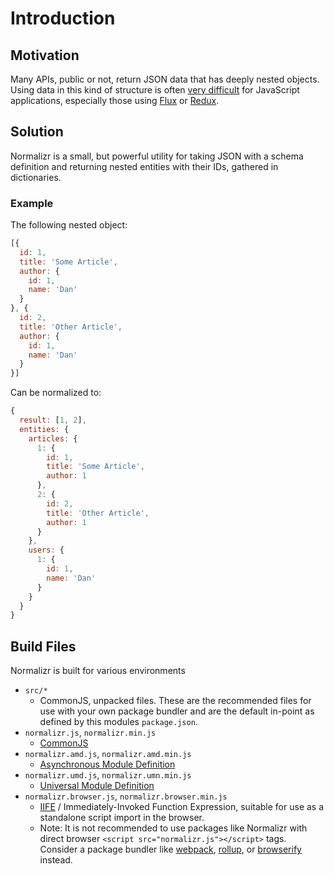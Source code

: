 # Introduction

## Motivation

Many APIs, public or not, return JSON data that has deeply nested objects. Using data in this kind of structure is often [very difficult](https://groups.google.com/forum/#!topic/reactjs/jbh50-GJxpg) for JavaScript applications, especially those using [Flux](http://facebook.github.io/flux/) or [Redux](http://redux.js.org/).

## Solution

Normalizr is a small, but powerful utility for taking JSON with a schema definition and returning nested entities with their IDs, gathered in dictionaries.

### Example

The following nested object:

```js
[{
  id: 1,
  title: 'Some Article',
  author: {
    id: 1,
    name: 'Dan'
  }
}, {
  id: 2,
  title: 'Other Article',
  author: {
    id: 1,
    name: 'Dan'
  }
}]
```

Can be normalized to:

```js
{
  result: [1, 2],
  entities: {
    articles: {
      1: {
        id: 1,
        title: 'Some Article',
        author: 1
      },
      2: {
        id: 2,
        title: 'Other Article',
        author: 1
      }
    },
    users: {
      1: {
        id: 1,
        name: 'Dan'
      }
    }
  }
}
```

## Build Files

Normalizr is built for various environments

* `src/*`
  - CommonJS, unpacked files. These are the recommended files for use with your own package bundler and are the default in-point as defined by this modules `package.json`.
* `normalizr.js`, `normalizr.min.js`
  - [CommonJS](http://davidbcalhoun.com/2014/what-is-amd-commonjs-and-umd/)
* `normalizr.amd.js`, `normalizr.amd.min.js`
  - [Asynchronous Module Definition](http://davidbcalhoun.com/2014/what-is-amd-commonjs-and-umd/)
* `normalizr.umd.js`, `normalizr.umn.min.js`
  - [Universal Module Definition](http://davidbcalhoun.com/2014/what-is-amd-commonjs-and-umd/)
* `normalizr.browser.js`, `normalizr.browser.min.js`
  - [IIFE](http://benalman.com/news/2010/11/immediately-invoked-function-expression/) / Immediately-Invoked Function Expression, suitable for use as a standalone script import in the browser.
  - Note: It is not recommended to use packages like Normalizr with direct browser `<script src="normalizr.js"></script>` tags. Consider a package bundler like [webpack](https://webpack.github.io/), [rollup](https://rollupjs.org/), or [browserify](http://browserify.org/) instead.
